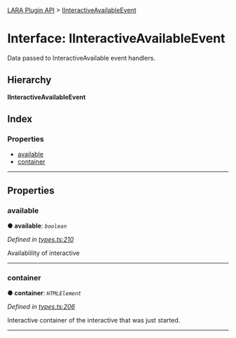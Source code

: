 [LARA Plugin API](../README.md) > [IInteractiveAvailableEvent](../interfaces/iinteractiveavailableevent.md)

# Interface: IInteractiveAvailableEvent

Data passed to InteractiveAvailable event handlers.

## Hierarchy

**IInteractiveAvailableEvent**

## Index

### Properties

* [available](iinteractiveavailableevent.md#available)
* [container](iinteractiveavailableevent.md#container)

---

## Properties

<a id="available"></a>

###  available

**● available**: *`boolean`*

*Defined in [types.ts:210](../../../lara-typescript/src/plugin-api/types.ts#L210)*

Availablility of interactive

___
<a id="container"></a>

###  container

**● container**: *`HTMLElement`*

*Defined in [types.ts:206](../../../lara-typescript/src/plugin-api/types.ts#L206)*

Interactive container of the interactive that was just started.

___

